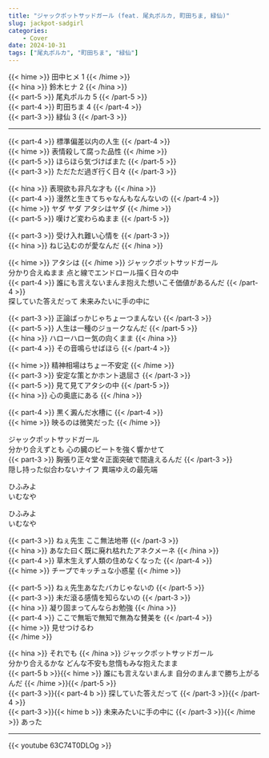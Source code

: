 ```yaml
---
title: "ジャックポットサッドガール (feat. 尾丸ポルカ, 町田ちま, 緑仙)"
slug: jackpot-sadgirl
categories:
    - Cover
date: 2024-10-31
tags: ["尾丸ポルカ", "町田ちま", "緑仙"]
---
```


{{< hime >}}
田中ヒメ 1
{{< /hime >}}  
{{< hina >}}
鈴木ヒナ 2
{{< /hina >}}  
{{< part-5 >}}
尾丸ポルカ 5
{{< /part-5 >}}  
{{< part-4 >}}
町田ちま 4
{{< /part-4 >}}  
{{< part-3 >}}
緑仙 3
{{< /part-3 >}}  

---

{{< part-4 >}}
標準偏差以内の人生
{{< /part-4 >}}  
{{< hime >}}
表情殺して腐った品性
{{< /hime >}}  
{{< part-5 >}}
ほらほら気づけばまた
{{< /part-5 >}}  
{{< part-3 >}}
ただただ過ぎ行く日々
{{< /part-3 >}}  

{{< hina >}}
表現欲も非凡な才も
{{< /hina >}}  
{{< part-4 >}}
漫然と生きてちゃなんもなんないの
{{< /part-4 >}}  
{{< hime >}}
ヤダ ヤダ アタシはヤダ
{{< /hime >}}  
{{< part-5 >}}
嘆けど変わらぬまま
{{< /part-5 >}}  

{{< part-3 >}}
受け入れ難い心情を
{{< /part-3 >}}  
{{< hina >}}
ねじ込むのが愛なんだ
{{< /hina >}}

{{< hime >}}
アタシは
{{< /hime >}}
ジャックポットサッドガール  
分かり合えぬまま 点と線でエンドロール描く日々の中  
{{< part-4 >}}
誰にも言えないまんま抱えた想いこそ価値があるんだ
{{< /part-4 >}}  
探していた答えだって 未来みたいに手の中に  

{{< part-3 >}}
正論ばっかじゃちょーつまんない
{{< /part-3 >}}  
{{< part-5 >}}
人生は一種のジョークなんだ
{{< /part-5 >}}  
{{< hina >}}
ハローハロー気の向くまま
{{< /hina >}}  
{{< part-4 >}}
その音鳴らせばほら
{{< /part-4 >}}  

{{< hime >}}
精神相場はちょー不安定
{{< /hime >}}  
{{< part-3 >}}
安定な策とかホント退屈さ
{{< /part-3 >}}  
{{< part-5 >}}
見て見てアタシの中
{{< /part-5 >}}  
{{< hina >}}
心の奥底にある
{{< /hina >}}  

{{< part-4 >}}
黒く澱んだ水槽に
{{< /part-4 >}}  
{{< hime >}}
映るのは微笑だった
{{< /hime >}}  

ジャックポットサッドガール  
分かり合えずとも 心の臓のビートを強く響かせて  
{{< part-3 >}}
胸張り正々堂々正面突破で間違えるんだ
{{< /part-3 >}}  
隠し持った似合わないナイフ 異端ゆえの最先端  

ひふみよ  
いむなや  

ひふみよ  
いむなや  

{{< part-3 >}}
ねぇ先生 ここ無法地帯
{{< /part-3 >}}  
{{< hina >}}
あなた曰く既に廃れ枯れたアネクメーネ
{{< /hina >}}  
{{< part-4 >}}
草木生えず人類の住めなくなった
{{< /part-4 >}}  
{{< hime >}}
チープでキッチュな小惑星
{{< /hime >}}  

{{< part-5 >}}
ねぇ先生あなたバカじゃないの
{{< /part-5 >}}  
{{< part-3 >}}
未だ滾る感情を知らないの
{{< /part-3 >}}  
{{< hina >}}
凝り固まってんならお勉強
{{< /hina >}}  
{{< part-4 >}}
ここで無垢で無知で無為な賛美を
{{< /part-4 >}}  
{{< hime >}}
見せつけるわ  
{{< /hime >}}

{{< hina >}}
それでも
{{< /hina >}}
ジャックポットサッドガール  
分かり合えるかな どんな不安も怠惰もみな抱えたまま  
{{< part-5 b >}}{{< hime >}}
誰にも言えないまんま 自分のまんまで勝ち上がるんだ
{{< /hime >}}{{< /part-5 >}}  
{{< part-3 >}}{{< part-4 b >}}
探していた答えだって
{{< /part-3 >}}{{< /part-4 >}}  
{{< part-3 >}}{{< hime b >}}
未来みたいに手の中に
{{< /part-3 >}}{{< /hime >}}
あった  

---

{{< youtube 63C74T0DLOg >}}
